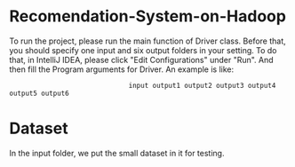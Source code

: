 # Recomendation-System-on-Hadoop

To run the project, please run the main function of Driver class. Before that, you should specify one input and six output folders in your setting. 
To do that, in IntelliJ IDEA, please click "Edit Configurations" under "Run". And then fill the Program arguments for Driver. An example is like: 


                                  input output1 output2 output3 output4 output5 output6
                                  
                                  
# Dataset
In the input folder, we put the small dataset in it for testing.
